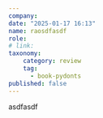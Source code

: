 ```yaml
---
company: 
date: "2025-01-17 16:13"
name: raosdfasdf
role: 
# link:
taxonomy:
    category: review
    tag:
      - book-pydonts
published: false
---
```


asdfasdf
